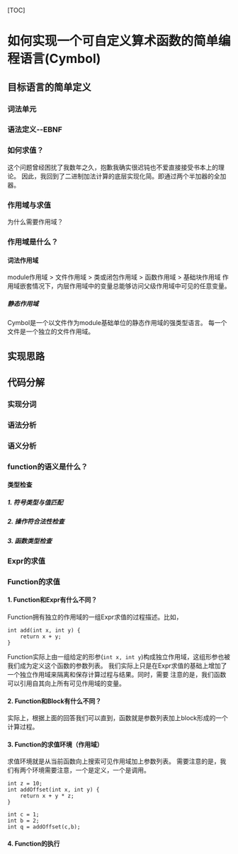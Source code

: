 [TOC]

# 如何实现一个可自定义算术函数的简单编程语言(Cymbol)

## 目标语言的简单定义

### 词法单元

### 语法定义--EBNF

### 如何求值？

这个问题曾经困扰了我数年之久，抱歉我确实很迟钝也不爱直接接受书本上的理论。
因此，我回到了二进制加法计算的底层实现化简。即通过两个半加器的全加器。

### 作用域与求值

为什么需要作用域？

### 作用域是什么？

#### 词法作用域

module作用域 > 文件作用域 > 类或闭包作用域 > 函数作用域 > 基础块作用域
作用域嵌套情况下，内层作用域中的变量总能够访问父级作用域中可见的任意变量。

##### 静态作用域

Cymbol是一个以文件作为module基础单位的静态作用域的强类型语言。
每一个文件是一个独立的文件作用域。

## 实现思路

## 代码分解

### 实现分词

### 语法分析

### 语义分析

### function的语义是什么？

#### 类型检查

##### 1. 符号类型与值匹配

##### 2. 操作符合法性检查

##### 3. 函数类型检查

### Expr的求值

### Function的求值

#### 1. Function和Expr有什么不同？

Function拥有独立的作用域的一组Expr求值的过程描述。比如，

```
int add(int x, int y) {
    return x + y;
}
```

Function实际上由一组给定的形参(`int x, int y`)构成独立作用域，这组形参也被我们成为定义这个函数的参数列表。
我们实际上只是在Expr求值的基础上增加了一个独立作用域来隔离和保存计算过程与结果。同时，需要
注意的是，我们函数可以引用自其向上所有可见作用域的变量。

#### 2. Function和Block有什么不同？

实际上，根据上面的回答我们可以直到，函数就是参数列表加上block形成的一个计算过程。

#### 3. Function的求值环境（作用域）

求值环境就是从当前函数向上搜索可见作用域加上参数列表。
需要注意的是，我们有两个环境需要注意，一个是定义，一个是调用。

```
int z = 10;
int addOffset(int x, int y) {
    return x + y * z;
}

int c = 1;
int b = 2;
int q = addOffset(c,b);

```

#### 4. Function的执行
